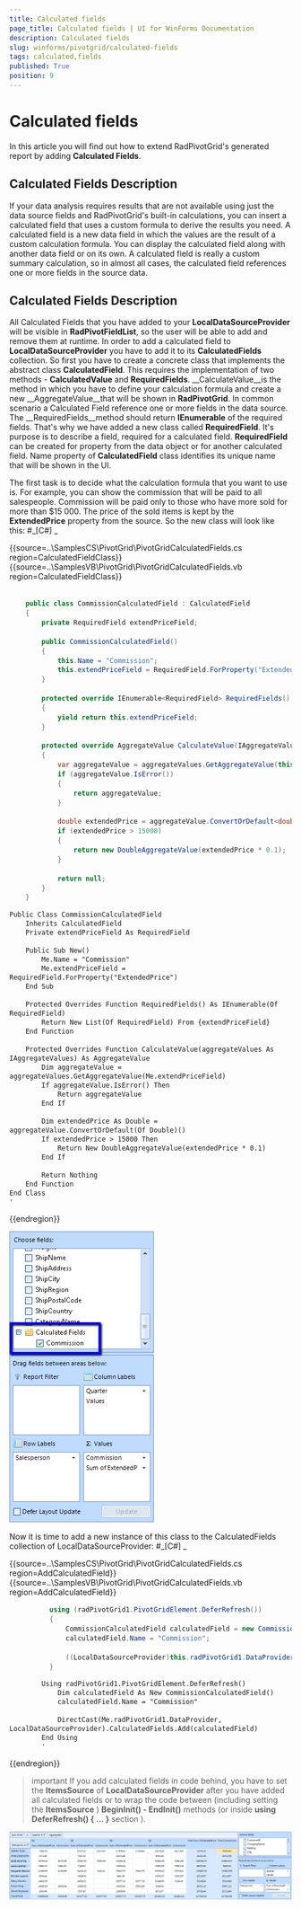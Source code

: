 ```yaml
---
title: Calculated fields
page_title: Calculated fields | UI for WinForms Documentation
description: Calculated fields
slug: winforms/pivotgrid/calculated-fields
tags: calculated,fields
published: True
position: 9
---
```


# Calculated fields



In this article you will find out how to extend RadPivotGrid's generated report by adding __Calculated Fields__.
      

## Calculated Fields Description

If your data analysis requires results that are not available using just the data source fields and RadPivotGrid's built-in calculations,
          you can insert a calculated field that uses a custom formula to derive the results you need. A calculated field is a new data field in which 
          the values are the result of a custom calculation formula. You can display the calculated field along with another data field or on its own. 
          A calculated field is really a custom summary calculation, so in almost all cases, the calculated field references one or more fields in the
          source data.
        

## Calculated Fields Description

All Calculated Fields that you have added to your __LocalDataSourceProvider__ will be visible in
          __RadPivotFieldList__, so the user will be able to add and remove them at runtime. In order to 
          add a calculated field to __LocalDataSourceProvider__ you have to add it to its 
          __CalculatedFields__ collection. So first you have to create a concrete class that implements the abstract class 
          __CalculatedField__. This requires the implementation of two methods - __CalculatedValue__
          and __RequiredFields__. __CalculateValue__is the method in which you have
          to define your calculation formula and create a new __AggregateValue__that will be shown in 
          __RadPivotGrid__. In common scenario a Calculated Field reference one or more fields in the data source. 
          The __RequiredFields__method should return __IEnumerable__ of the required fields. 
          That's why we have added a new class called __RequiredField__. It's purpose is to describe a field, 
          required for a calculated field. __RequiredField__ can be created for property from the data object or for 
          another calculated field. Name property of __CalculatedField__ class identifies its unique name that will be shown in the UI.
        

The first task is to decide what the calculation formula that you want to use is. For example, you can show the commission 
          that will be paid to all salespeople. Commission will be paid only to those who have more sold for more than $15 000.
          The price of the sold items is kept by the __ExtendedPrice__ property from the source. So the new class will look like this:
        #_[C#] _

	



{{source=..\SamplesCS\PivotGrid\PivotGridCalculatedFields.cs region=CalculatedFieldClass}} 
{{source=..\SamplesVB\PivotGrid\PivotGridCalculatedFields.vb region=CalculatedFieldClass}} 

````C#

    public class CommissionCalculatedField : CalculatedField
    {
        private RequiredField extendPriceField;

        public CommissionCalculatedField()
        {
            this.Name = "Commission";
            this.extendPriceField = RequiredField.ForProperty("ExtendedPrice");
        }

        protected override IEnumerable<RequiredField> RequiredFields()
        {
            yield return this.extendPriceField;
        }

        protected override AggregateValue CalculateValue(IAggregateValues aggregateValues)
        {
            var aggregateValue = aggregateValues.GetAggregateValue(this.extendPriceField);
            if (aggregateValue.IsError())
            {
                return aggregateValue;
            }

            double extendedPrice = aggregateValue.ConvertOrDefault<double>();
            if (extendedPrice > 15000)
            {
                return new DoubleAggregateValue(extendedPrice * 0.1);
            }

            return null;
        }
    }
````
````VB.NET
Public Class CommissionCalculatedField
    Inherits CalculatedField
    Private extendPriceField As RequiredField

    Public Sub New()
        Me.Name = "Commission"
        Me.extendPriceField = RequiredField.ForProperty("ExtendedPrice")
    End Sub

    Protected Overrides Function RequiredFields() As IEnumerable(Of RequiredField)
        Return New List(Of RequiredField) From {extendPriceField}
    End Function

    Protected Overrides Function CalculateValue(aggregateValues As IAggregateValues) As AggregateValue
        Dim aggregateValue = aggregateValues.GetAggregateValue(Me.extendPriceField)
        If aggregateValue.IsError() Then
            Return aggregateValue
        End If

        Dim extendedPrice As Double = aggregateValue.ConvertOrDefault(Of Double)()
        If extendedPrice > 15000 Then
            Return New DoubleAggregateValue(extendedPrice * 0.1)
        End If

        Return Nothing
    End Function
End Class
'
````

{{endregion}} 


![pivotgrid-calculated-fields 001](images/pivotgrid-calculated-fields001.png)

Now it is time to add a new instance of this class to the CalculatedFields collection of LocalDataSourceProvider: #_[C#] _

	



{{source=..\SamplesCS\PivotGrid\PivotGridCalculatedFields.cs region=AddCalculatedField}} 
{{source=..\SamplesVB\PivotGrid\PivotGridCalculatedFields.vb region=AddCalculatedField}} 

````C#
          using (radPivotGrid1.PivotGridElement.DeferRefresh())
          {
              CommissionCalculatedField calculatedField = new CommissionCalculatedField();
              calculatedField.Name = "Commission";

              ((LocalDataSourceProvider)this.radPivotGrid1.DataProvider).CalculatedFields.Add(calculatedField);
          }
````
````VB.NET
        Using radPivotGrid1.PivotGridElement.DeferRefresh()
            Dim calculatedField As New CommissionCalculatedField()
            calculatedField.Name = "Commission"

            DirectCast(Me.radPivotGrid1.DataProvider, LocalDataSourceProvider).CalculatedFields.Add(calculatedField)
        End Using
        '
````

{{endregion}} 




>important If you add calculated fields in code behind, you have to set the __ItemsSource__ of __LocalDataSourceProvider__ after 
          you have added all calculated fields or to wrap the code between (including setting the __ItemsSource__ ) __BeginInit() - EndInit()__ methods (or inside __using DeferRefresh() { ... }__ section ).
>
![pivotgrid-calculated-fields 002](images/pivotgrid-calculated-fields002.png)
